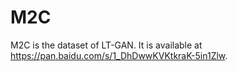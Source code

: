 # M2C

M2C is the dataset of LT-GAN. It is available at https://pan.baidu.com/s/1_DhDwwKVKtkraK-5in1Zlw.
